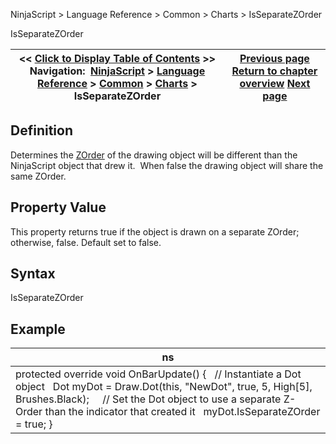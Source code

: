﻿
NinjaScript > Language Reference > Common > Charts > IsSeparateZOrder

IsSeparateZOrder

| << [Click to Display Table of Contents](isseparatezorder.md) >> **Navigation:**     [NinjaScript](ninjascript-1.md) > [Language Reference](language_reference_wip-1.md) > [Common](common-1.md) > [Charts](chart-1.md) > IsSeparateZOrder | [Previous page](isoverlay-1.md) [Return to chapter overview](chart-1.md) [Next page](scalejustification-1.md) |
| --- | --- |
## Definition
Determines the [ZOrder](chart_zorder-1.md) of the drawing object will be different than the NinjaScript object that drew it.  When false the drawing object will share the same ZOrder.
 
## Property Value
This property returns true if the object is drawn on a separate ZOrder; otherwise, false. Default set to false.
 
## Syntax
IsSeparateZOrder

## Example

| ns |
| --- |
| protected override void OnBarUpdate() {    // Instantiate a Dot object    Dot myDot = Draw.Dot(this, "NewDot", true, 5, High[5], Brushes.Black);      // Set the Dot object to use a separate Z-Order than the indicator that created it    myDot.IsSeparateZOrder = true; } |
